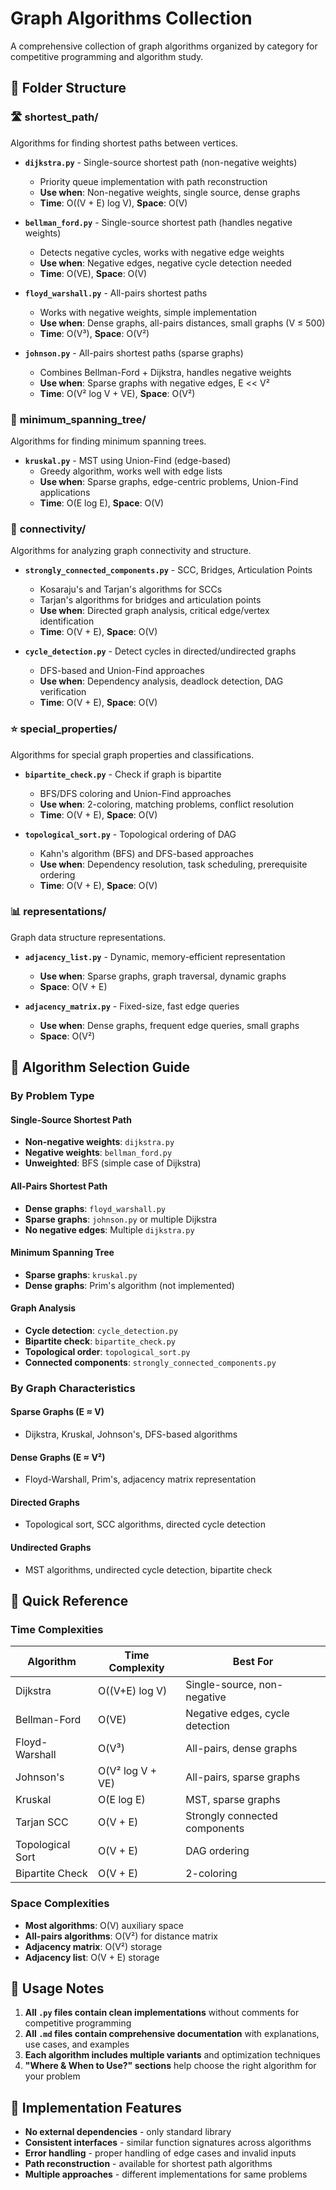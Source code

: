 # Graph Algorithms Collection

A comprehensive collection of graph algorithms organized by category for competitive programming and algorithm study.

## 📁 Folder Structure

### 🛣️ **shortest_path/**
Algorithms for finding shortest paths between vertices.

- **`dijkstra.py`** - Single-source shortest path (non-negative weights)
  - Priority queue implementation with path reconstruction
  - **Use when**: Non-negative weights, single source, dense graphs
  - **Time**: O((V + E) log V), **Space**: O(V)

- **`bellman_ford.py`** - Single-source shortest path (handles negative weights)
  - Detects negative cycles, works with negative edge weights
  - **Use when**: Negative edges, negative cycle detection needed
  - **Time**: O(VE), **Space**: O(V)

- **`floyd_warshall.py`** - All-pairs shortest paths
  - Works with negative weights, simple implementation
  - **Use when**: Dense graphs, all-pairs distances, small graphs (V ≤ 500)
  - **Time**: O(V³), **Space**: O(V²)

- **`johnson.py`** - All-pairs shortest paths (sparse graphs)
  - Combines Bellman-Ford + Dijkstra, handles negative weights
  - **Use when**: Sparse graphs with negative edges, E << V²
  - **Time**: O(V² log V + VE), **Space**: O(V²)

### 🌳 **minimum_spanning_tree/**
Algorithms for finding minimum spanning trees.

- **`kruskal.py`** - MST using Union-Find (edge-based)
  - Greedy algorithm, works well with edge lists
  - **Use when**: Sparse graphs, edge-centric problems, Union-Find applications
  - **Time**: O(E log E), **Space**: O(V)

### 🔗 **connectivity/**
Algorithms for analyzing graph connectivity and structure.

- **`strongly_connected_components.py`** - SCC, Bridges, Articulation Points
  - Kosaraju's and Tarjan's algorithms for SCCs
  - Tarjan's algorithms for bridges and articulation points
  - **Use when**: Directed graph analysis, critical edge/vertex identification
  - **Time**: O(V + E), **Space**: O(V)

- **`cycle_detection.py`** - Detect cycles in directed/undirected graphs
  - DFS-based and Union-Find approaches
  - **Use when**: Dependency analysis, deadlock detection, DAG verification
  - **Time**: O(V + E), **Space**: O(V)

### ⭐ **special_properties/**
Algorithms for special graph properties and classifications.

- **`bipartite_check.py`** - Check if graph is bipartite
  - BFS/DFS coloring and Union-Find approaches
  - **Use when**: 2-coloring, matching problems, conflict resolution
  - **Time**: O(V + E), **Space**: O(V)

- **`topological_sort.py`** - Topological ordering of DAG
  - Kahn's algorithm (BFS) and DFS-based approaches
  - **Use when**: Dependency resolution, task scheduling, prerequisite ordering
  - **Time**: O(V + E), **Space**: O(V)

### 📊 **representations/**
Graph data structure representations.

- **`adjacency_list.py`** - Dynamic, memory-efficient representation
  - **Use when**: Sparse graphs, graph traversal, dynamic graphs
  - **Space**: O(V + E)

- **`adjacency_matrix.py`** - Fixed-size, fast edge queries
  - **Use when**: Dense graphs, frequent edge queries, small graphs
  - **Space**: O(V²)

## 🎯 Algorithm Selection Guide

### By Problem Type

#### **Single-Source Shortest Path**
- **Non-negative weights**: `dijkstra.py`
- **Negative weights**: `bellman_ford.py`
- **Unweighted**: BFS (simple case of Dijkstra)

#### **All-Pairs Shortest Path**
- **Dense graphs**: `floyd_warshall.py`
- **Sparse graphs**: `johnson.py` or multiple Dijkstra
- **No negative edges**: Multiple `dijkstra.py`

#### **Minimum Spanning Tree**
- **Sparse graphs**: `kruskal.py`
- **Dense graphs**: Prim's algorithm (not implemented)

#### **Graph Analysis**
- **Cycle detection**: `cycle_detection.py`
- **Bipartite check**: `bipartite_check.py`
- **Topological order**: `topological_sort.py`
- **Connected components**: `strongly_connected_components.py`

### By Graph Characteristics

#### **Sparse Graphs (E ≈ V)**
- Dijkstra, Kruskal, Johnson's, DFS-based algorithms

#### **Dense Graphs (E ≈ V²)**
- Floyd-Warshall, Prim's, adjacency matrix representation

#### **Directed Graphs**
- Topological sort, SCC algorithms, directed cycle detection

#### **Undirected Graphs**
- MST algorithms, undirected cycle detection, bipartite check

## 🚀 Quick Reference

### Time Complexities
| Algorithm | Time Complexity | Best For |
|-----------|----------------|----------|
| Dijkstra | O((V+E) log V) | Single-source, non-negative |
| Bellman-Ford | O(VE) | Negative edges, cycle detection |
| Floyd-Warshall | O(V³) | All-pairs, dense graphs |
| Johnson's | O(V² log V + VE) | All-pairs, sparse graphs |
| Kruskal | O(E log E) | MST, sparse graphs |
| Tarjan SCC | O(V + E) | Strongly connected components |
| Topological Sort | O(V + E) | DAG ordering |
| Bipartite Check | O(V + E) | 2-coloring |

### Space Complexities
- **Most algorithms**: O(V) auxiliary space
- **All-pairs algorithms**: O(V²) for distance matrix
- **Adjacency matrix**: O(V²) storage
- **Adjacency list**: O(V + E) storage

## 📝 Usage Notes

1. **All `.py` files contain clean implementations** without comments for competitive programming
2. **All `.md` files contain comprehensive documentation** with explanations, use cases, and examples
3. **Each algorithm includes multiple variants** and optimization techniques
4. **"Where & When to Use?" sections** help choose the right algorithm for your problem

## 🔧 Implementation Features

- **No external dependencies** - only standard library
- **Consistent interfaces** - similar function signatures across algorithms
- **Error handling** - proper handling of edge cases and invalid inputs
- **Path reconstruction** - available for shortest path algorithms
- **Multiple approaches** - different implementations for same problems